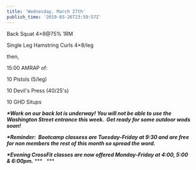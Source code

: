 ```yaml
---
title: 'Wednesday, March 27th'
publish_time: '2019-03-26T23:59:57Z'
---
```


Back Squat 4×8\@75% 1RM

Single Leg Hamstring Curls 4×8/leg

then,

15:00 AMRAP of:

10 Pistols (5/leg)

10 Devil's Press (40/25's)

10 GHD Situps

***\*Work on our back lot is underway! You will not be able to use the
Washington Street entrance this week.  Get ready for some outdoor wods
soon!***

***\*Reminder:  Bootcamp classess are Tuesday-Friday at 9:30 and are
free for non members the rest of this month so spread the word.***

***\*Evening CrossFit classes are now offered Monday-Friday at 4:00,
5:00 & 6:00pm.*** ***   ***
